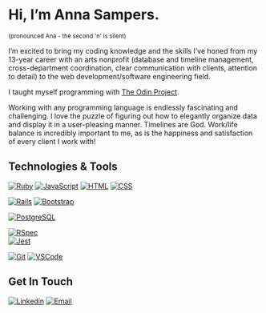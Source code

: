 # Hi, I’m Anna Sampers.
<sup>(pronounced Ana - the second 'n' is silent)</sup>

I’m excited to bring my coding knowledge and the skills I’ve honed from my 13-year career with an arts nonprofit (database and timeline management, cross-department coordination, clear communication with clients, attention to detail) to the web development/software engineering field. 

I taught myself programming with [The Odin Project](https://www.theodinproject.com/paths/full-stack-ruby-on-rails). 

Working with any programming language is endlessly fascinating and challenging. I love the puzzle of figuring out how to elegantly organize data and display it in a user-pleasing manner. Timelines are God. Work/life balance is incredibly important to me, as is the happiness and satisfaction of every client I work with!

## Technologies & Tools
[![Ruby](https://img.shields.io/badge/-Ruby-000?style=for-the-badge&logo=ruby&logoColor=CC342D)](#)
[![JavaScript](https://img.shields.io/badge/-JavaScript-000?style=for-the-badge&logo=javascript&logoColor=F7DF1E)](#)
[![HTML](https://img.shields.io/badge/-HTML-000?style=for-the-badge&logo=html5&logoColor=E34F26)](#)
[![CSS](https://img.shields.io/badge/-CSS-000?style=for-the-badge&logo=css3&logoColor=1572B6)](#)

[![Rails](https://img.shields.io/badge/-Ruby_on_Rails-000?style=for-the-badge&logo=ruby-on-rails&logoColor=CC0000)](#)
[![Bootstrap](https://img.shields.io/badge/-Bootstrap-000?style=for-the-badge&logo=bootstrap&logoColor=7952B3)](#)

[![PostgreSQL](https://img.shields.io/badge/-PostgreSQL-000?style=for-the-badge&logo=postgresql&logoColor=4169E1)](#)

[![RSpec](https://img.shields.io/badge/-RSpec-000?style=for-the-badge&logo=rspec&logoColor=white)](#)  
[![Jest](https://img.shields.io/badge/-Jest-000?style=for-the-badge&logo=jest&logoColor=#C21325)](#)

[![Git](https://img.shields.io/badge/-Git-000?style=for-the-badge&logo=git&logoColor=F05032)](#)
[![VSCode](https://img.shields.io/badge/-VSCode-000?style=for-the-badge&logo=visual-studio-code&logoColor=007ACC)](#)

## Get In Touch
[![Linkedin](https://img.shields.io/badge/-Anna_Sampers-000?style=for-the-badge&logo=linkedin&logoColor=azure&color=0A66C2)](https://www.linkedin.com/in/anna-sampers/) 
[![Email](https://img.shields.io/badge/-Anna_Sampers-000?style=for-the-badge&logo=gmail&logoColor=azure&color=EA4335)](mailto:annasampers@gmail.com)

